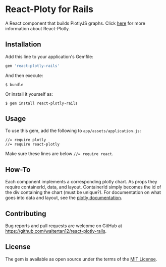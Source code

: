 # React-Ploty for Rails

A React component that builds PlotlyJS graphs. Click [here](http://github.com/michaelAlvarino/React-Plotly) for more information about React-Plotly.

## Installation

Add this line to your application's Gemfile:

```ruby
gem 'react-plotly-rails'
```

And then execute:

    $ bundle

Or install it yourself as:

    $ gem install react-plotly-rails

## Usage

To use this gem, add the following to `app/assets/application.js`:

`````
//= require plotly
//= require react-plotly
````` 

Make sure these lines are below `//= require react`.

## How-To

Each component implements a corresponding plotly chart. As props they require containerId, data, and layout. ContainerId simply becomes the id of the div containing the chart (must be unique?). For documentation on what goes into data and layout, see the [plotly documentation](https://plot.ly/javascript/reference/).

## Contributing

Bug reports and pull requests are welcome on GitHub at https://github.com/waltertan12/react-plotly-rails.


## License

The gem is available as open source under the terms of the [MIT License](http://opensource.org/licenses/MIT).

